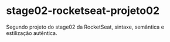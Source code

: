 # stage02-rocketseat-projeto02

Segundo projeto do stage02 da RocketSeat, sintaxe, semântica e estilização autêntica.
